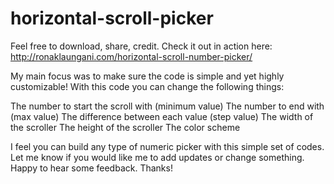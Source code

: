 # horizontal-scroll-picker

Feel free to download, share, credit. Check it out in action here: http://ronaklaungani.com/horizontal-scroll-number-picker/

My main focus was to make sure the code is simple and yet highly customizable! With this code you can change the following things:

The number to start the scroll with (minimum value)
The number to end with (max value)
The difference between each value (step value)
The width of the scroller
The height of the scroller
The color scheme

I feel you can build any type of numeric picker with this simple set of codes. Let me know if you would like me to add updates or change something. Happy to hear some feedback. Thanks!
